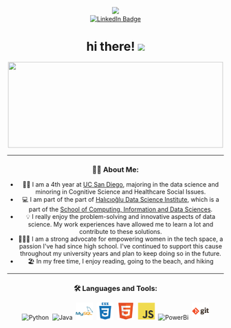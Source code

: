 <div id="header" align="center">
  <img src="https://attic.sh/vf2hli7mpxpuz1hk8rbq0g9wx861" width="200"
</div>

<div id="badges">
  <a href="linkedin.com/in/lina-battikha/">
    <img src="https://img.shields.io/badge/LinkedIn-blue?style=for-the-badge&logo=linkedin&logoColor=white" alt="LinkedIn Badge"/>
  </a>
</div>

<h1>
  hi there!
  <img src="https://media.giphy.com/media/hvRJCLFzcasrR4ia7z/giphy.gif" width="30px"/>
</h1>

<div align="center">
  <img src="https://encrypted-tbn0.gstatic.com/images?q=tbn:ANd9GcQbI0fSe-i0ruT-nA6gAUgtTcaCDMoManl4zoYQ8KzTeREnVH3ayLl2jYWBiSknESlZuvY&usqp=CAU" width="500" height="200"/>
</div>
    
---
    
### 👩‍💻 About Me: 
- 👩‍🎓 I am a 4th year at <a href="https://ucsd.edu/">UC San Diego</a>, majoring in the data science and minoring in Cognitive Science and Healthcare Social Issues.
- 💻 I am part of the part of <a href="https://datascience.ucsd.edu/">Halıcıoğlu Data Science Institute</a>, which is a part of the <a href="https://scids.ucsd.edu/">School of Computing, Information and Data Sciences</a>.
- 💡 I really enjoy the problem-solving and innovative aspects of data science. My work experiences have allowed me to learn a lot and contribute to these solutions.
- 🧑‍🤝‍🧑 I am a strong advocate for empowering women in the tech space, a passion I've had since high school. I've continued to support this cause throughout my university years and plan to keep doing so in the future.
- 🏖 In my free time, I enjoy reading, going to the beach, and hiking

---
### 🛠️ Languages and Tools: 
<div>
  <img src="https://upload.wikimedia.org/wikipedia/commons/thumb/c/c3/Python-logo-notext.svg/1869px-Python-logo-notext.svg.png" title="Python" alt="Python" width="40" height="40"/>&nbsp;
  <img src="https://upload.wikimedia.org/wikipedia/en/3/30/Java_programming_language_logo.svg" title="Java" alt="Java" width="40" height="40"/>&nbsp;
  <img src="https://github.com/devicons/devicon/blob/master/icons/mysql/mysql-original-wordmark.svg" title="MySQL"  alt="MySQL" width="40" height="40"/>&nbsp;
  <img src="https://github.com/devicons/devicon/blob/master/icons/css3/css3-plain-wordmark.svg"  title="CSS3" alt="CSS" width="40" height="40"/>&nbsp;
  <img src="https://github.com/devicons/devicon/blob/master/icons/html5/html5-original.svg" title="HTML5" alt="HTML" width="40" height="40"/>&nbsp;
  <img src="https://github.com/devicons/devicon/blob/master/icons/javascript/javascript-original.svg" title="JavaScript" alt="JavaScript" width="40" height="40"/>&nbsp;
  <img src="https://upload.wikimedia.org/wikipedia/commons/thumb/c/cf/New_Power_BI_Logo.svg/1200px-New_Power_BI_Logo.svg.png" title="PowerBi" alt="PowerBi" width="40" height="40"/>&nbsp;
  <img src="https://github.com/devicons/devicon/blob/master/icons/git/git-original-wordmark.svg" title="Git" **alt="Git" width="40" height="40"/>
</div>
